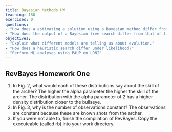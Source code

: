 ```yaml
---
title: Bayesian Methods HW
teaching: 180
exercises: 0
questions:
- "How does a estimating a solution using a Bayesian method differ from likelihood?"
- "How does the output of a Bayesian tree search differ from that of likelihood or parsimony?"
objectives:
- "Explain what different models are telling us about evolution."  
- "How does a heuristic search differ under likelihood?"
- "Perform ML analyses using PAUP on LONI" 
---
```


## RevBayes Homework One

1. In Fig. 2, what would each of these distributions say about the skill of the archer? 
The higher the alpha parameter the higher the skill of the archer. The distribution with the alpha parameter of 2 has a higher density distribution closer to the bullseye.
2. In Fig. 3, why is the number of observations constant?
The observations are constant because these are known shots from the archer. 
3. If you were not able to, finish the compilation of RevBayes. Copy the executeable (called rb) into your work directory.

